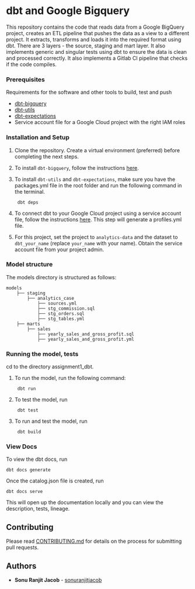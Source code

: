 # dbt and Google Bigquery

This repository contains the code that reads data from a Google BigQuery project, creates an ETL pipeline that pushes the data as a view to a different project. It extracts, transforms and loads it into the required format using dbt. There are 3 layers - the source, staging and mart layer. It also implements generic and singular tests using dbt to ensure the data is clean and processed correctly. It also implements a Gitlab CI pipeline that checks if the code compiles. 

### Prerequisites

Requirements for the software and other tools to build, test and push 
- [dbt-bigquery](https://docs.getdbt.com/docs/core/pip-install)
- [dbt-utils](https://hub.getdbt.com/dbt-labs/dbt_utils/latest)
- [dbt-expectations](https://hub.getdbt.com/calogica/dbt_expectations/latest)
- Service account file for a Google Cloud project with the right IAM roles 

### Installation and Setup

1. Clone the repository. Create a virtual environment (preferred) before completing the next steps.

2. To install `dbt-bigquery`, follow the instructions [here](https://docs.getdbt.com/docs/core/pip-install).
3. To install `dbt-utils` and `dbt-expectations`, make sure you have the packages.yml file in the root folder and run the following command in the terminal.

        dbt deps

4. To connect dbt to your Google Cloud project using a service account file, follow the instructions [here](https://docs.getdbt.com/docs/core/connect-data-platform/bigquery-setup). This step will generate a profiles.yml file. 
5. For this project, set the project to `analytics-data` and the dataset to `dbt_your_name` (replace `your_name` with your name). Obtain the service account file from your project admin.


### Model structure

The models directory is structured as follows:

    
    models
        ├── staging                         
            ├── analytics_case       
                ├── sources.yml        
                ├── stg_commission.sql    
                ├── stg_orders.sql
                ├── stg_tables.yml
        ├── marts                            
            ├── sales       
                ├── yearly_sales_and_gross_profit.sql      
                ├── yearly_sales_and_gross_profit.yml    
                

### Running the model, tests
cd to the directory assignment1_dbt. 

1. To run the model, run the following command:

        dbt run

2. To test the model, run

        dbt test

3. To run and test the model, run

        dbt build

### View Docs

To view the dbt docs, run 

    dbt docs generate

Once the catalog.json file is created, run

    dbt docs serve

This will open up the documentation locally and you can view the description, tests, lineage.

<!-- ### Deployment

Add additional notes to deploy this on a live system -->

## Contributing

Please read [CONTRIBUTING.md](CONTRIBUTING.md) for details on the process for submitting pull requests.

## Authors

  - **Sonu Ranjit Jacob** - [sonuranjitjacob](https://gitlab.com/sonuranjitjacob)

